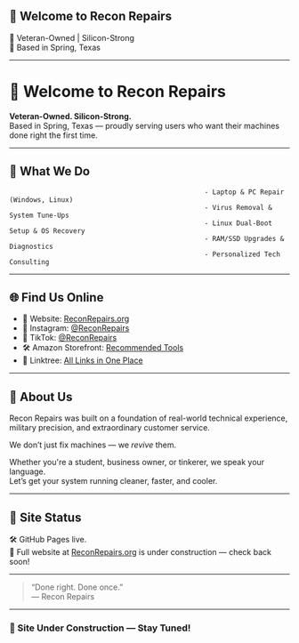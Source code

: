 ## 👋 Welcome to Recon Repairs

🔧 Veteran-Owned | Silicon-Strong  
📍 Based in Spring, Texas

---
# 🚧 Welcome to Recon Repairs

**Veteran-Owned. Silicon-Strong.**  
Based in Spring, Texas — proudly serving users who want their machines done right the first time.

---

## 🧰 What We Do

                                                     - Laptop & PC Repair (Windows, Linux)
                                                     - Virus Removal & System Tune-Ups
                                                     - Linux Dual-Boot Setup & OS Recovery
                                                     - RAM/SSD Upgrades & Diagnostics
                                                     - Personalized Tech Consulting

---

## 🌐 Find Us Online

- 🔗 Website: [ReconRepairs.org](https://www.reconrepairs.org)
- 📸 Instagram: [@ReconRepairs](https://www.instagram.com/reconrepairs)
- 🎥 TikTok: [@ReconRepairs](https://www.tiktok.com/@reconrepairs)
- 🛠️ Amazon Storefront: [Recommended Tools](https://www.amazon.com/shop/reconrepairs-20)
- 🌳 Linktree: [All Links in One Place](https://linktr.ee/reconrepairs)

---

## 💬 About Us

Recon Repairs was built on a foundation of real-world technical experience, military precision, and extraordinary customer service.  

We don’t just fix machines — we *revive* them.

Whether you're a student, business owner, or tinkerer, we speak your language.  
Let’s get your system running cleaner, faster, and cooler.

---

## 📢 Site Status

🛠️ GitHub Pages live.  
🚧 Full website at [ReconRepairs.org](https://www.reconrepairs.org) is under construction — check back soon!

---
> “Done right. Done once.”  
> — Recon Repairs

---

### 🚧 Site Under Construction — Stay Tuned!
